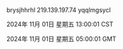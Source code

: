 brysjhhrhl 219.139.197.74 yqqlmgsycl

2024年 11月 01日 星期五 13:00:01 CST

2024年 11月 01日 星期五 05:00:01 GMT
